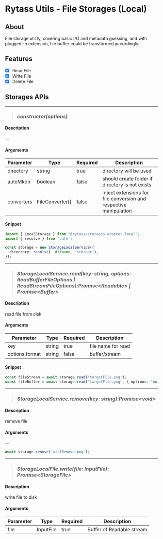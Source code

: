 # Rytass Utils - File Storages (Local)

## About

File storage utility, covering basic I/O and metadata guessing, and with plugged-in extension, file buffer could be transformed accordingly.

## Features

- [x] Read File
- [x] Write File
- [x] Delete File

## Storages APIs

---

> ### **_constructor(options)_**

#### **Description**

--

#### **Arguments**

| Parameter        | Type            | Required | Description                                                                              |
| ---------------- | --------------- | -------- | ---------------------------------------------------------------------------------------- |
| directory        | string          | true     | directory will be used                                                                   |
| autoMkdir        | boolean         | false    | should create folder if directory is not exists                                          |
| converters       | FileConverter[] | false    | inject extensions for file conversion and respective manipulation                        |

#### **Snippet**

```typescript
import { LocalStorage } from "@rytass/storages-adapter-local";
import { resolve } from 'path';

const storage = new StorageLocalService({
  directory: resolve(__dirname, 'storage'),
});
```

---

> ### **_StorageLocalService.read(key: string, options: ReadBufferFileOptions | ReadStreamFileOptions):Promise\<Readable> | Promise\<Buffer>_**

#### **Description**

read file from disk

#### **Arguments**

| Parameter       | Type   | Required | Description               |
| --------------- | ------ | -------- | ------------------------- |
| key             | string | true     | file name for read        |
| options.format  | string | false    | buffer/stream             |

#### **Snippet**

```typescript
const fileStream = await storage.read('targetFile.png');
const fileBuffer = await storage.read('targetFile.png', { options: 'buffer' });
```
---
> ### **_StorageLocalService.remove(key: string):Promise\<void>_**

#### **Description**

remove file

#### **Arguments**
--
```typescript
await storage.remove('willRemove.png');
```

---
> ### **_StorageLocalFile.write(file: InputFile): Promise\<StorageFile>_**
#### **Description**

write file to disk

#### **Arguments**

| Parameter | Type               | Required | Description                                                                                                                                                                                      |
| --------- | ------------------ | -------- | ------------------------------ |
| file      | InputFile          | true     | Buffer of Readable stream      |
